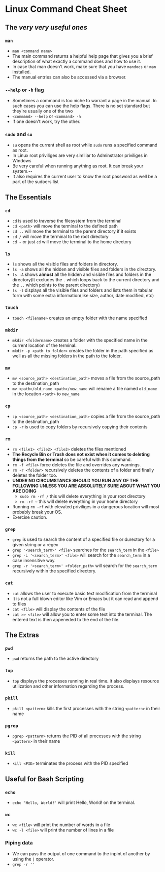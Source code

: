 # Linux Command Cheat Sheet
## The *very very useful ones*
### `man`
- `man <command name>`
- The main command returns a helpful help page that gives you a brief description of what exactly a command does and how to use it.
- In case that man doesn't work, make sure that you have `mandocs` or `man` installed.
- The manual entries can also be accessed via a browser.

### `--help` or `-h` flag
 - Sometimes a command is too niche to warrant a page in the manual. In such cases you can use the help flags. There is no set standard but they're usually one of the two
 - `<command> --help` or `<command> -h`
 - If one doesn't work, try the other.
 
### `sudo` and `su` 
- `su` opens the current shell as root while `sudo` runs a specified command as root.
- In Linux root priviliges are very similiar to Adminstrator priviliges in Windows
- Be very careful when running anything as root. It can break your system.--
- It also requires the current user to know the root password as well be a part of the sudoers list

## The Essentials
### `cd`
- `cd` is used to traverse the filesystem from the terminal
- `cd <path>` will move the terminal to the defined path
- `cd ..` will move the terminal to the parent directory if it exists
- `cd /` will move the terminal to the root directory
- `cd ~` or just `cd` will move the terminal to the home directory 

### `ls`
- `ls` shows all the visible files and folders in directory. 
- `ls -a` shows all the hidden and visible files and folders in the directory.
- `ls -A` shows **almost** all the hidden and visible files and folders in the directory(It excludes the `.` which loops back to the current directory and the `..` which points to the parent directory)
- `ls -l` displays all the visible files and folders and lists them in tabular form with some extra information(like size, author, date modified, etc)

### `touch`
- `touch <filename>` creates an empty folder with the name specified

### `mkdir`
- `mkdir <foldername>` creates a folder with the specified name in the current location of the terminal.
- `mkdir -p <path_to_folder>` creates the folder in the path specified as well as all the missing folders in the path to the folder.

### `mv`
- `mv <source_path> <destination_path>` moves a file from the source_path to the destination_path
- `mv <path>/old_name <path>/new_name` will rename a file named `old_name` in the location `<path>` to `new_name`
    
### `cp` 
- `cp <source_path> <destination_path>` copies a file from the source_path to the destination_path
- `cp -r` is used to copy folders by recursively copying their contents
    
### `rm` 
- `rm <file1> <file2> <file3>` deletes the files mentioned
- **The Recycle Bin or Trash does not exist when it comes to deleting things from the terminal** so be careful with this command.
- `rm -f <file>` force deletes the file and overrides any warnings.
- `rm -r <folder>` recursively deletes the contents of a folder and finally deletes the folder too.
- **UNDER NO CIRCUMSTANCE SHOULD YOU RUN ANY OF THE FOLLOWING UNLESS YOU ARE ABSOLUTELY SURE ABOUT WHAT YOU ARE DOING**
    - `sudo rm -rf /` this will delete everything in your root directory
    - `rm -rf ~` this will delete everything in your home directory
- Running `rm -rf` with elevated priviliges in a dangerous location will most probably break your OS.
- Exercise caution.
   
### `grep`
- `grep` is used to search the content of a specified file or durectory for a given string or a regex
- `grep '<search_term>' <file>` searches for the `search_term` in the `<file>`
- `grep -i '<search_term>' <file>` will search for the `search_term` in a case insensitive way.
- `grep -r '<search_term>' <folder_path>` will search for the `search_term` recursively within the specified directory.
    
### `cat`
- `cat` allows the user to execute basic text modification from the terminal
- It is not a full blown editor like Vim or Emacs but it can read and append to files
- `cat <file>` will display the contents of the file 
- `cat >> <file>` will allow you to enter some text into the terminal. The entered text is then appeneded to the end of the file.

## The Extras
### `pwd`
- `pwd` returns the path to the active directory

### `top`
- `top` displays the processes running in real time. It also displays resource utilization and other information regarding the process.

### `pkill`
- `pkill <pattern>` kills the first processes with the string `<pattern>` in their name

### `pgrep`
- `pgrep <pattern>` returns the PID of all processes with the string `<pattern>` in their name

### `kill`
- `kill <PID>` terminates the process with the PID specified

## Useful for Bash Scripting

### `echo`
- `echo "Hello, World!"` will print Hello, World! on the terminal.

### `wc`
- `wc <file>` will print the number of words in a file
- `wc -l <file>` will print the number of lines in a file

### Piping data
- We can pass the output of one command to the inpint of another by using the `|` operator.
- `grep -r ''`

